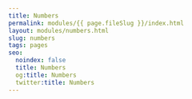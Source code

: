 ```yaml
---
title: Numbers
permalink: modules/{{ page.fileSlug }}/index.html
layout: modules/numbers.html
slug: numbers
tags: pages
seo:
  noindex: false
  title: Numbers
  og:title: Numbers
  twitter:title: Numbers
---
```



